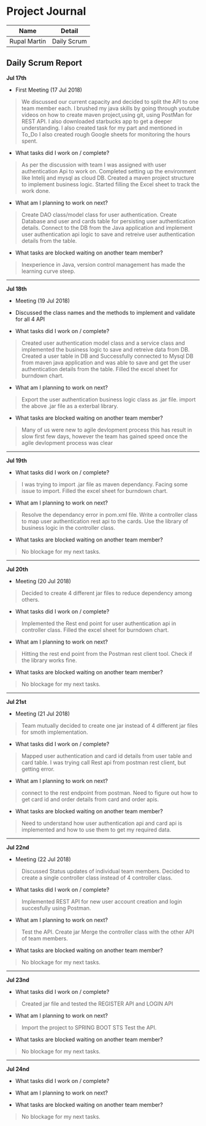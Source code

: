 # Project Journal

|Name | Detail|
|---|---|
| Rupal Martin | Daily Scrum |

## Daily Scrum Report

**Jul 17th**
- First Meeting (17 Jul 2018)
>We discussed our current capacity and decided to split the API to one team member each.
>I brushed my java skills by going through youtube videos on how to create maven project,using git, using PostMan for REST API.
> I also downloaded starbucks app to get a deeper understanding.
> I also created task for my part and mentioned in To_Do
>I also created rough Google sheets for monitoring the hours spent.

- What tasks did I work on / complete?

> As per the discussion with team I was assigned with user authentication Api to work on.
> Completed setting up the environment like Intelij and mysql as cloud DB.
> Created a maven project structure to implement business logic.
> Started filling the Excel sheet to track the work done.

- What am I planning to work on next?

> Create DAO class/model class for user authentication.
> Create Database and user and cards table for persisting user authentication details.
> Connect to the DB from the Java application and implement user authentication api logic to save and retreive user authentication details from the table.

- What tasks are blocked waiting on another team member?

 >Inexperience in Java, version control management has made the learning curve steep.
-------------
**Jul 18th**
- Meeting (19 Jul 2018)
- Discussed the class names and the methods to implement and validate for all 4 API

- What tasks did I work on / complete?

> Created user authentication model class and a service class and implemented the business logic to save and retreive data from DB.
> Created a user table in DB and Successfully connected to Mysql DB from maven java application and was able to save and get the user authentication details from the table.
> Filled the excel sheet for burndown chart.

- What am I planning to work on next?

> Export the user authentication business logic class as .jar file.
> import the above .jar file as a exterbal library.

- What tasks are blocked waiting on another team member?

> Many of us were new to agile devlopment process this has result in slow first few days, however the team has gained speed once the agile devlopment process was clear

-------------

**Jul 19th**


- What tasks did I work on / complete?

> I was trying to import .jar file as maven dependancy. Facing some issue to  import.
> Filled the excel sheet for burndown chart.
- What am I planning to work on next?

> Resolve the dependancy error in pom.xml file.
> Write a controller class to map user authentication rest api to the cards.
> Use the library of business logic in the controller class.

- What tasks are blocked waiting on another team member?

> No blockage for my next tasks.

-------------

**Jul 20th**
- Meeting (20 Jul 2018)
> Decided to create 4 different jar files to reduce dependency among others.

- What tasks did I work on / complete?

> Implemented the Rest end point for user authentication api in controller class.
> Filled the excel sheet for burndown chart.

- What am I planning to work on next?

> Hitting the rest end point from the Postman rest client tool.
> Check if the library works fine.

- What tasks are blocked waiting on another team member?

> No blockage for my next tasks.


-------------

**Jul 21st**
- Meeting (21 Jul 2018)
>Team mutually decided to create one jar instead of 4 different jar files for smoth implementation.

- What tasks did I work on / complete?

> Mapped user authentication and card id details from user table and card table.
> I was trying call Rest api from postman rest client, but getting error.

- What am I planning to work on next?

> connect to the rest endpoint from postman.
> Need to figure out how to get card id and order details from card and order apis.

- What tasks are blocked waiting on another team member?

> Need to understand how user authentication api and card api is implemented and how to use them to get my required data.
-------------

**Jul 22nd**

- Meeting (22 Jul 2018)
> Discussed Status updates of individual team members.
>Decided to create a single controller class instead of 4 controller class.

- What tasks did I work on / complete?

>Implemented REST API for new user account creation and login succesfully using Postman.

- What am I planning to work on next?

>Test the API.
>Create jar
>Merge the controller class with the other API of team members.

- What tasks are blocked waiting on another team member?

> No blockage for my next tasks.
-------------

**Jul 23nd**

- What tasks did I work on / complete?

>Created jar file and tested the REGISTER API and LOGIN API

- What am I planning to work on next?
>Import the project to SPRING BOOT STS
>Test the API.

- What tasks are blocked waiting on another team member?

> No blockage for my next tasks.

-------------

**Jul 24nd**


- What tasks did I work on / complete?


- What am I planning to work on next?


- What tasks are blocked waiting on another team member?

> No blockage for my next tasks.
